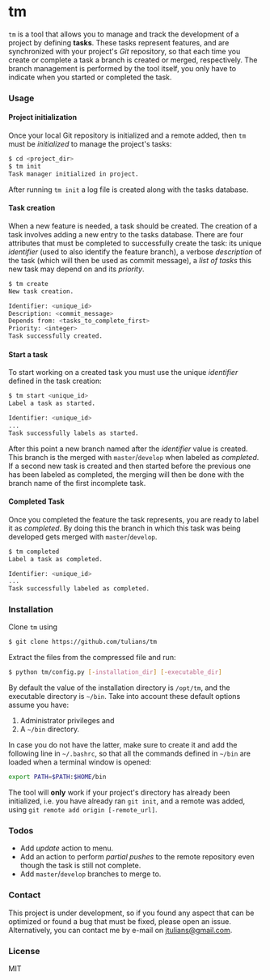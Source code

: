 # tm
`tm` is a tool that allows you to manage and track the development of a project by defining **tasks**. These tasks represent features, and are synchronized with your project's *Git* repository, so that each time you create or complete a task a branch is created or merged, respectively. The branch management is performed by the tool itself, you only have to indicate when you started or completed the task.

### Usage
#### Project initialization
Once your local Git repository is initialized and a remote added, then `tm` must be *initialized* to manage the project's tasks:
```sh
$ cd <project_dir>
$ tm init
Task manager initialized in project.
```
After running `tm init` a log file is created along with the tasks database.

#### Task creation
When a new feature is needed, a task should be created. The creation of a task involves adding a new entry to the tasks database. There are four attributes that must be completed to successfully create the task: its unique *identifier* (used to also identify the feature branch), a verbose *description* of the task (which will then be used as commit message), a *list of tasks* this new task may depend on and its *priority*.
```sh
$ tm create
New task creation.

Identifier: <unique_id>
Description: <commit_message>
Depends from: <tasks_to_complete_first>
Priority: <integer>
Task successfully created.
```
#### Start a task
To start working on a created task you must use the unique *identifier* defined in the task creation:
```sh
$ tm start <unique_id>
Label a task as started.

Identifier: <unique_id>
...
Task successfully labels as started.
```
After this point a new branch named after the *identifier* value is created. This branch is the merged with `master`/`develop` when labeled as *completed*. If a second new task is created and then started before the previous one has been labeled as completed, the merging will then be done with the branch name of the first incomplete task.

#### Completed Task
Once you completed the feature the task represents, you are ready to label it as *completed*. By doing this the branch in which this task was being developed gets merged with `master`/`develop`.
```sh
$ tm completed
Label a task as completed.

Identifier: <unique_id>
...
Task successfully labeled as completed.
```

### Installation
Clone `tm` using
```sh
$ git clone https://github.com/tulians/tm
```
Extract the files from the compressed file and run:
```sh
$ python tm/config.py [-installation_dir] [-executable_dir]
```
By default the value of the installation directory is `/opt/tm`, and the executable directory is `~/bin`. Take into account these default options assume you have:

 1. Administrator privileges and
 2. A `~/bin` directory.

In case you do not have the latter, make sure to create it and add the following line in `~/.bashrc`, so that all the commands defined in `~/bin` are loaded when a terminal window is opened:
```sh
export PATH=$PATH:$HOME/bin
```
The tool will **only** work if your project's directory has already been initialized, i.e. you have already ran `git init`, and a remote was added, using `git remote add origin [-remote_url]`.

### Todos
  - Add *update* action to menu.
  - Add an action to perform *partial pushes* to the remote repository even though the task is still not complete.
  - Add `master`/`develop` branches to merge to.

### Contact
This project is under development, so if you found any aspect that can be optimized or found a bug that must be fixed, please open an issue. Alternatively, you can contact me by e-mail on jtulians@gmail.com.

### License
MIT
